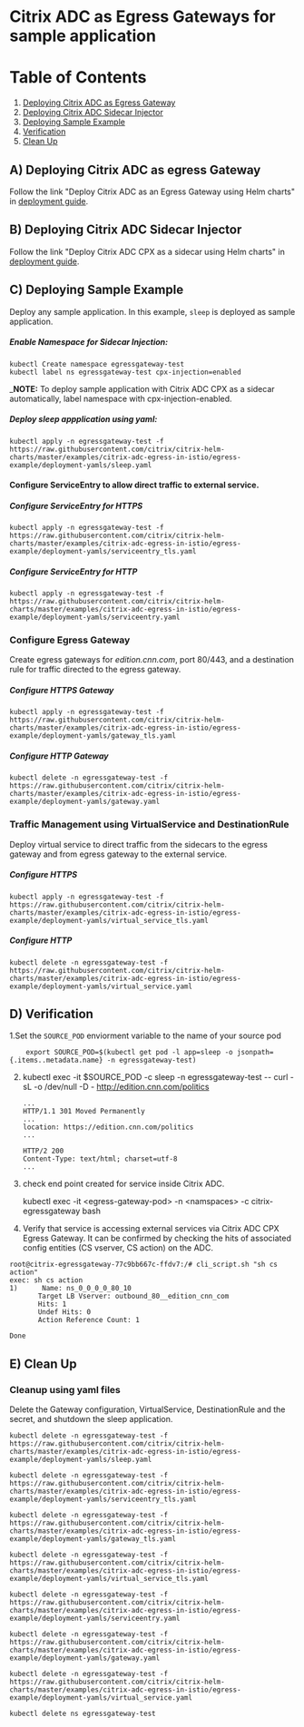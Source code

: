 # Citrix ADC as Egress Gateways for sample application

# Table of Contents
1. [Deploying Citrix ADC as Egress Gateway](#citrix-Egress-gateway)
2. [Deploying Citrix ADC Sidecar Injector](#citrix-sidecar-injector)
3. [Deploying Sample Example](#deploying-sample-example)
4. [Verification](#verification)
5. [Clean Up](#cleanup)


## <a name="citrix-egress-gateway">A) Deploying Citrix ADC as egress Gateway</a>

Follow the link "Deploy Citrix ADC as an Egress Gateway using Helm charts" in [deployment guide](https://github.com/citrix/citrix-istio-adaptor/tree/master/docs/istio-integration#deployment-options).  

## <a name="citrix-sidecar-injector">B) Deploying Citrix ADC Sidecar Injector </a>

Follow the link "Deploy Citrix ADC CPX as a sidecar using Helm charts" in [deployment guide](https://github.com/citrix/citrix-istio-adaptor/tree/master/docs/istio-integration#deployment-options).

## <a name="deploying-sample-example ">C) Deploying Sample Example</a>
Deploy any sample application. In this example, `sleep` is deployed as sample application.


##### Enable Namespace for Sidecar Injection:

```
kubectl Create namespace egressgateway-test
kubectl label ns egressgateway-test cpx-injection=enabled
```
_**NOTE:** To deploy sample application with Citrix ADC CPX as a sidecar automatically, label namespace with cpx-injection-enabled.
##### Deploy sleep appplication using yaml:
```
kubectl apply -n egressgateway-test -f https://raw.githubusercontent.com/citrix/citrix-helm-charts/master/examples/citrix-adc-egress-in-istio/egress-example/deployment-yamls/sleep.yaml
```

#### Configure ServiceEntry to allow direct traffic to external service.
##### Configure ServiceEntry for HTTPS
```
kubectl apply -n egressgateway-test -f https://raw.githubusercontent.com/citrix/citrix-helm-charts/master/examples/citrix-adc-egress-in-istio/egress-example/deployment-yamls/serviceentry_tls.yaml
```
##### Configure ServiceEntry for HTTP
```
kubectl apply -n egressgateway-test -f https://raw.githubusercontent.com/citrix/citrix-helm-charts/master/examples/citrix-adc-egress-in-istio/egress-example/deployment-yamls/serviceentry.yaml
```

### Configure Egress Gateway 
Create egress gateways for _edition.cnn.com_, port 80/443, and a destination rule for traffic directed to the egress gateway.
##### Configure HTTPS Gateway
```
kubectl apply -n egressgateway-test -f https://raw.githubusercontent.com/citrix/citrix-helm-charts/master/examples/citrix-adc-egress-in-istio/egress-example/deployment-yamls/gateway_tls.yaml
```     
    
##### Configure HTTP Gateway
```
kubectl delete -n egressgateway-test -f https://raw.githubusercontent.com/citrix/citrix-helm-charts/master/examples/citrix-adc-egress-in-istio/egress-example/deployment-yamls/gateway.yaml
```
### Traffic Management using VirtualService and DestinationRule
Deploy virtual service to direct traffic from the sidecars to the egress gateway and from egress gateway to the external service. 
##### Configure HTTPS
```
kubectl apply -n egressgateway-test -f https://raw.githubusercontent.com/citrix/citrix-helm-charts/master/examples/citrix-adc-egress-in-istio/egress-example/deployment-yamls/virtual_service_tls.yaml
```
##### Configure HTTP
```
kubectl delete -n egressgateway-test -f https://raw.githubusercontent.com/citrix/citrix-helm-charts/master/examples/citrix-adc-egress-in-istio/egress-example/deployment-yamls/virtual_service.yaml
```
    
## <a name="verification">D) Verification</a>
1.Set the `SOURCE_POD` enviorment variable to the name of your source pod
```
    export SOURCE_POD=$(kubectl get pod -l app=sleep -o jsonpath={.items..metadata.name} -n egressgateway-test)
```    
2. kubectl exec -it $SOURCE_POD -c sleep -n egressgateway-test -- curl -sL -o /dev/null -D - http://edition.cnn.com/politics
    ```
    ...
    HTTP/1.1 301 Moved Permanently
    ...
    location: https://edition.cnn.com/politics
    ...

    HTTP/2 200
    Content-Type: text/html; charset=utf-8
    ...
    ```
3. check end point created for service inside Citrix ADC.

    kubectl exec -it <egress-gateway-pod\> -n <namspaces\> -c citrix-egressgateway bash

4. Verify that service is accessing external services via Citrix ADC CPX Egress Gateway. It can be confirmed by checking the hits of associated config entities (CS vserver, CS action) on the ADC.
 ```
root@citrix-egressgateway-77c9bb667c-ffdv7:/# cli_script.sh "sh cs action"
exec: sh cs action
1)      Name: ns_0_0_0_0_80_10
        Target LB Vserver: outbound_80__edition_cnn_com
        Hits: 1
        Undef Hits: 0
        Action Reference Count: 1

Done
```
## <a name="cleanup">E) Clean Up </a>


### Cleanup using yaml files

Delete the Gateway configuration, VirtualService, DestinationRule and the secret, and shutdown the sleep application.

```
kubectl delete -n egressgateway-test -f https://raw.githubusercontent.com/citrix/citrix-helm-charts/master/examples/citrix-adc-egress-in-istio/egress-example/deployment-yamls/sleep.yaml

kubectl delete -n egressgateway-test -f https://raw.githubusercontent.com/citrix/citrix-helm-charts/master/examples/citrix-adc-egress-in-istio/egress-example/deployment-yamls/serviceentry_tls.yaml

kubectl delete -n egressgateway-test -f https://raw.githubusercontent.com/citrix/citrix-helm-charts/master/examples/citrix-adc-egress-in-istio/egress-example/deployment-yamls/gateway_tls.yaml

kubectl delete -n egressgateway-test -f https://raw.githubusercontent.com/citrix/citrix-helm-charts/master/examples/citrix-adc-egress-in-istio/egress-example/deployment-yamls/virtual_service_tls.yaml

kubectl delete -n egressgateway-test -f https://raw.githubusercontent.com/citrix/citrix-helm-charts/master/examples/citrix-adc-egress-in-istio/egress-example/deployment-yamls/serviceentry.yaml

kubectl delete -n egressgateway-test -f https://raw.githubusercontent.com/citrix/citrix-helm-charts/master/examples/citrix-adc-egress-in-istio/egress-example/deployment-yamls/gateway.yaml

kubectl delete -n egressgateway-test -f https://raw.githubusercontent.com/citrix/citrix-helm-charts/master/examples/citrix-adc-egress-in-istio/egress-example/deployment-yamls/virtual_service.yaml

kubectl delete ns egressgateway-test

```
